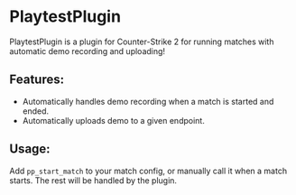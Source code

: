 PlaytestPlugin
==============
PlaytestPlugin is a plugin for Counter-Strike 2 for running matches with automatic demo recording and uploading!

## Features:
* Automatically handles demo recording when a match is started and ended.
* Automatically uploads demo to a given endpoint.

## Usage:
Add `pp_start_match` to your match config, or manually call it when a match starts. The rest will be handled by the plugin.
